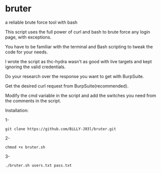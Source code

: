 # bruter
a reliable brute force tool with bash

This script uses the full power of curl and bash to brute force any login page, with exceptions.

You have to be familiar with the terminal and Bash scripting to tweak the code for your needs.

I wrote the script as thc-hydra wasn't as good with live targets and kept ignoring the valid credentials.

Do your research over the response you want to get with BurpSuite.

Get the desired curl request from BurpSuite(recommended).

Modify the cmd variable in the script and add the switches you need from the comments in the script.

Installation:

1-

    git clone https://github.com/BiLLY-J03l/bruter.git

2-

    chmod +x bruter.sh
    
3-

    ./bruter.sh users.txt pass.txt
